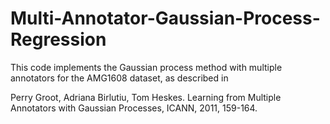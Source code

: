 # Multi-Annotator-Gaussian-Process-Regression
 
This code implements the Gaussian process method with multiple annotators for the AMG1608 dataset, as described in 

  Perry Groot, Adriana Birlutiu, Tom Heskes. 
  Learning from Multiple Annotators with Gaussian Processes, ICANN, 2011, 159-164.

